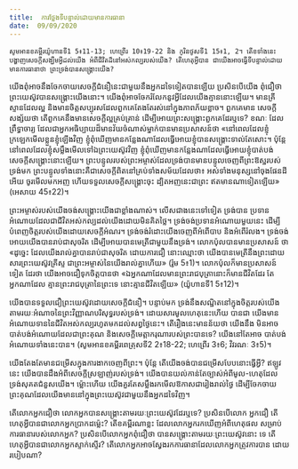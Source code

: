 ```yaml
---
title:  ការថ្លែងទីបន្ទាល់ដោយមានការធានា
date:  09/09/2020
---
```


`សូមអានខគម្ពីរយ៉ូហានទី1 5៖11-13; ហេព្រើរ 10៖19-22 និង កូរិនថូសទី1 15៖1, 2។ តើខទាំងនេះបង្ហាញសេចក្តីសង្ឃឹមអ្វីដល់យើង អំពីជីវិតដ៏នៅអស់កល្បរបស់យើង? តើហេតុអ្វីបាន ជាយើងអាចធ្វើទីបន្ទាល់ដោយមានការធានាថា ព្រះទ្រង់បានសង្គ្រោះយើង?`

យើងពុំអាចនឹងចែកចាយសេចក្តីជំនឿនេះជាមួយនឹងអ្នកដទៃទៀតបានឡើយ ប្រសិនបើយើង ពុំជឿថា ព្រះយេស៊ូវបានសង្គ្រោះយើងនោះ។ យើងពុំអាចចែករំលែកនូវអ្វីដែលយើងគ្មាននោះឡើយ។ មានគ្រីស្ទានដែលល្អ និងមានចិត្តសប្បុរសដែលពួកគេតែងតែរស់នៅក្នុងភាពភ័យខ្លាច។ ពួកគេមាន សេចក្តីសង្ស័យថា តើពួកគេនឹងមានសេចក្តីល្អគ្រប់គ្រាន់ ដើម្បីអោយព្រះសង្គ្រោះពួកគេដែរឬទេ? ខណៈ ដែលព្រឹទ្ធាចារ្យ ដែលជាអ្នកអធិប្បាយដ៏មានវ័យចំណាស់ម្នាក់បានមានប្រសាសន៍ថា «នៅពេលដែលខ្ញុំក្រឡេកមើលខ្លួនខ្ញុំឡើងវិញ ខ្ញុំពុំឃើញមានកន្លែងណាដែលធ្វើអោយខ្ញុំបានសង្គ្រោះទាល់តែសោះ។ ប៉ុន្តែ នៅពេលដែលខ្ញុំសម្លឹងមើលទៅឯព្រះយេស៊ូវវិញ ខ្ញុំពុំឃើញមានកន្លែងណាដែលធ្វើអោយខ្ញុំបាត់បង់ សេចក្តីសង្គ្រោះនោះឡើយ។ ព្រះបន្ទូលរបស់ព្រះអម្ចាស់ដែលទ្រង់បានមានបន្ទូលចេញពីព្រះឱស្ឋរបស់ ទ្រង់មក ព្រះបន្ទូលទាំងនោះគឺជាសេចក្តីពិតនៅគ្រប់ទាំងសម័យដែលថា៖ អស់ទាំងមនុស្សនៅចុងផែនដី អើយ ចូរមើលមកអញ ហើយទទួលសេចក្តីសង្គ្រោះចុះ ដ្បិតអញនេះជាព្រះ ឥតមានណាទៀតឡើយ» (អេសាយ 45៖22)។

ព្រះអម្ចាស់របស់យើងចង់សង្គ្រោះយើងជាខ្លាំងណាស់។ លើសជាងនេះទៅទៀត ទ្រង់បាន ប្រទានអំណោយដែលជាជីវិតអស់កល្បដល់យើងដោយមិនគិតថ្លៃ។ ទ្រង់ចង់ប្រទានអំណោយមួយនេះ ដើម្បីបំពេញចិត្តរបស់យើងដោយសេចក្តីអំណរ។ ទ្រង់ចង់រំដោះយើងចេញពីអំពើបាប និងអំពើរំលង។ ទ្រង់ចង់អោយយើងបានរាប់ជាសុចរិត ដើម្បីអោយបានមេត្រីជាមួយនឹងទ្រង់។ លោកប៉ុលបានមានប្រសាសន៍ ថា «ដូច្នេះ ដែលយើងរាល់គ្នាបានរាប់ជាសុចរិត ដោយការជឿ នោះឈ្មោះថា យើងបានមេត្រីនឹងព្រះដោយ សារព្រះយេស៊ូវគ្រីស្ទ ជាព្រះអម្ចាស់នៃយើងរាល់គ្នាហើយ» (រ៉ូម 5៖1)។ លោកប៉ុលក៏មានប្រសាសន៍ទៀត ដែរថា យើងអាចជឿទុកចិត្តបានថា «ឯអ្នកណាដែលមានព្រះរាជបុត្រានោះក៏មានជីវិតដែរ តែអ្នកណាដែល គ្មានព្រះរាជបុត្រានៃព្រះទេ នោះគ្មានជីវិតឡើយ» (យ៉ូហានទី1 5៖12)។

យើងបានទទួលជឿព្រះយេស៊ូវដោយសេចក្តីជំនឿ។ បន្ទាប់មក ទ្រង់នឹងសណ្ឋិតនៅក្នុងចិត្តរបស់យើងតាមរយៈអំណាចនៃព្រះវិញ្ញាណបរិសុទ្ធរបស់ទ្រង់។ ដោយសារមូលហេតុនេះហើយ បានជា យើងមានអំណោយទាននៃជីវិតអស់កល្បរហូតមកដល់សព្វថ្ងៃនេះ។ តើរឿងនេះមានន័យថា យើងនឹង មិនអាចបាត់បង់អំណោយដែលជាព្រះគុណ និងសេចក្តីមេត្តាករុណារបស់ព្រះបានទេ? យើងនៅតែអាច បាត់បង់អំណោយទាំងនេះបាន។ (សូមអានខគម្ពីរពេត្រុសទី2 2៖18-22; ហេព្រើរ 3៖6; វិវរណៈ 3៖5)។

យើងតែងតែមានជម្រើសក្នុងការងាកចេញពីព្រះ។ ប៉ុន្តែ តើយើងចង់បានជម្រើសបែបនោះធ្វើអ្វី? ឥឡូវនេះ យើងបានដឹងអំពីសេចក្តីស្រឡាញ់របស់ទ្រង់។ យើងបានយល់កាន់តែច្បាស់អំពីមូល-ហេតុដែលទ្រង់សុគតជំនួសយើង។ ម៉្លោះហើយ យើងគួរតែសម្លឹងរកមើលឱកាសជារៀងរាល់ថ្ងៃ ដើម្បីចែកចាយព្រះគុណដែលយើងមាននៅក្នុងព្រះយេស៊ូវជាមួយនឹងអ្នកដទៃវិញ។

តើលោកអ្នកជឿថា លោកអ្នកបានសង្គ្រោះតាមរយៈព្រះយេស៊ូវដែរឬទេ? ប្រសិនបើលោក អ្នកជឿ តើហេតុអ្វីបានជាលោកអ្នកប្រាកដម៉្លេះ? តើខគម្ពីរណាខ្លះ ដែលលោកអ្នករកឃើញអំពីហេតុផល សម្រាប់ការធានារបស់លោកអ្នក? ប្រសិនបើលោកអ្នកពុំជឿថា បានសង្គ្រោះតាមរយៈព្រះយេស៊ូវនោះ ទេ តើហេតុអ្វីបានជាលោកអ្នកស្ទាក់ស្ទើរ? តើលោកអ្នកអាចស្វែងរកការធានាដែលលោកអ្នកត្រូវការបាន ដោយរបៀបណា?